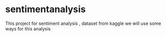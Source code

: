 # sentimentanalysis
This project for sentiment analysis , dataset from kaggle 
we will use some ways for this analysis

